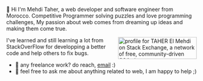 👋 Hi I'm Mehdi Taher, a web developer and software engineer from Morocco. Competitive Programmer solving puzzles and love programming challenges, My passion about web comes from dreaming up ideas and making them come true.

<a href="https://stackoverflow.com/users/14529779"><img src="https://stackexchange.com/users/flair/19836174.png?theme=dark" style="float:right;" width="208" height="58" alt="profile for TAHER El Mehdi on Stack Exchange, a network of free, community-driven Q&amp;A sites" title="profile for TAHER El Mehdi on Stack Exchange, a network of free, community-driven Q&amp;A sites"></a>
I've learned and still learning a lot from StackOverFlow for developping a better code and help others to fix bugs.

- 💼 any freelance work? do reach, [email](mailto:mehditaher01@gmail.com) :)
- 💬 feel free to ask me about anything related to web, I am happy to help ;)
